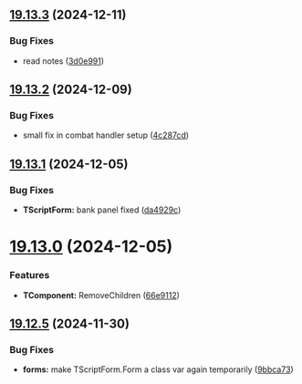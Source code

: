 ## [19.13.3](https://github.com/Torwent/WaspLib/compare/v19.13.2...v19.13.3) (2024-12-11)


### Bug Fixes

* read notes ([3d0e991](https://github.com/Torwent/WaspLib/commit/3d0e991001e3b3bbec8b1dc69ac8c3c8bae3fd76))



## [19.13.2](https://github.com/Torwent/WaspLib/compare/v19.13.1...v19.13.2) (2024-12-09)


### Bug Fixes

* small fix in combat handler setup ([4c287cd](https://github.com/Torwent/WaspLib/commit/4c287cde216933c2823df7e0e256e076cacad4cf))



## [19.13.1](https://github.com/Torwent/WaspLib/compare/v19.13.0...v19.13.1) (2024-12-05)


### Bug Fixes

* **TScriptForm:** bank panel fixed ([da4929c](https://github.com/Torwent/WaspLib/commit/da4929c355e6c381578d93b559dd4a40873cf1ef))



# [19.13.0](https://github.com/Torwent/WaspLib/compare/v19.12.5...v19.13.0) (2024-12-05)


### Features

* **TComponent:** RemoveChildren ([66e9112](https://github.com/Torwent/WaspLib/commit/66e9112b4c9629e90f79ad2ba2973d383e0a0a77))



## [19.12.5](https://github.com/Torwent/WaspLib/compare/v19.12.4...v19.12.5) (2024-11-30)


### Bug Fixes

* **forms:** make TScriptForm.Form a class var again temporarily ([9bbca73](https://github.com/Torwent/WaspLib/commit/9bbca739e13403f6cc824c6f5e438541a5ed8a9b))



